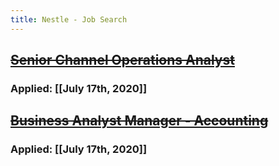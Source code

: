 ```yaml
---
title: Nestle - Job Search
---
```


## ~~[Senior Channel Operations Analyst](https://nestleusa.taleo.net/careersection/2/jobdetail.ftl?job=20003155&src=SNS-102)~~
### Applied: [[July 17th, 2020]]

## ~~[Business Analyst Manager - Accounting](https://nestleusa.taleo.net/careersection/careersection/2/jobdetail.ftl)~~
### Applied: [[July 17th, 2020]]
